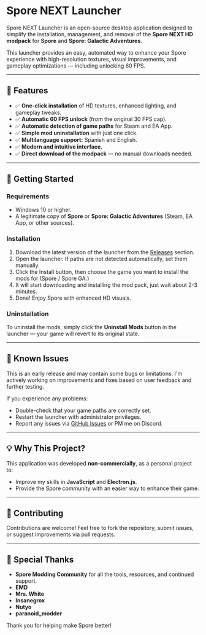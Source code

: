 # Spore NEXT Launcher

Spore NEXT Launcher is an open-source desktop application designed to simplify the installation, management, and removal of the **Spore NEXT HD modpack** for **Spore** and **Spore: Galactic Adventures**.

This launcher provides an easy, automated way to enhance your Spore experience with high-resolution textures, visual improvements, and gameplay optimizations — including unlocking 60 FPS.

---

## 📆 Features

* ✅ **One-click installation** of HD textures, enhanced lighting, and gameplay tweaks.
* ✅ **Automatic 60 FPS unlock** (from the original 30 FPS cap).
* ✅ **Automatic detection of game paths** for Steam and EA App.
* ✅ **Simple mod uninstallation** with just one click.
* ✅ **Multilanguage support:** Spanish and English.
* ✅ **Modern and intuitive interface.**
* ✅ **Direct download of the modpack** — no manual downloads needed.

---

## 🚀 Getting Started

### Requirements

* Windows 10 or higher.
* A legitimate copy of **Spore** or **Spore: Galactic Adventures** (Steam, EA App, or other sources).

### Installation

1. Download the latest version of the launcher from the [Releases](https://github.com/ahhfranz/SporeNEXT/releases) section.
2. Open the launcher. If paths are not detected automatically, set them manually.
3. Click the Install button, then choose the game you want to install the mods for (Spore / Spore GA.)
4. It will start downloading and installing the mod pack, just wait about 2-3 minutes.
5. Done! Enjoy Spore with enhanced HD visuals.

### Uninstallation

To uninstall the mods, simply click the **Uninstall Mods** button in the launcher — your game will revert to its original state.

---

## 🐞 Known Issues

This is an early release and may contain some bugs or limitations. I'm actively working on improvements and fixes based on user feedback and further testing.

If you experience any problems:

* Double-check that your game paths are correctly set.
* Restart the launcher with administrator privileges.
* Report any issues via [GitHub Issues](https://github.com/ahhfranz/SporeNEXT/issues) or PM me on Discord.

---

## 💡 Why This Project?

This application was developed **non-commercially**, as a personal project to:

* Improve my skills in **JavaScript** and **Electron.js**.
* Provide the Spore community with an easier way to enhance their game.

---

## 🤝 Contributing

Contributions are welcome! Feel free to fork the repository, submit issues, or suggest improvements via pull requests.

---

## 🎉 Special Thanks

* **Spore Modding Community** for all the tools, resources, and continued support.
* **EMD**
* **Mrs. White**
* **Insanegrox**
* **Nutyo**
* **paranoid_modder**

Thank you for helping make Spore better!